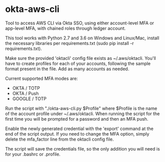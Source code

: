 # okta-aws-cli

Tool to access AWS CLI via Okta SSO, using either account-level MFA or app-level MFA, with chained roles through ledger account.

This tool works with Python 2.7 and 3.6 on Windows and Linux/Mac, install the necessary libraries per requirements.txt (sudo pip install -r requirements.txt).

Make sure the provided 'oktacli' config file exists as ~/.aws/oktacli. You'll have to create profiles for each of your accounts, following the sample format present in the file. Add as many accounts as needed. 

Current supported MFA modes are:
- OKTA / TOTP
- OKTA / Push
- GOOGLE / TOTP

Run the script with "./okta-aws-cli.py $Profile" where $Profile is the name of the account profile under ~/.aws/oktacli. When running the script for the first time you will be prompted for a password and then an MFA push. 

Enable the newly generated credential with the 'export' command at the end of the script output. If you need to change the MFA option, simply delete the mfa_factor line from the oktacli config file. 

The script will save the credentials file, so the only addition you will need is for your .bashrc or .profile.
